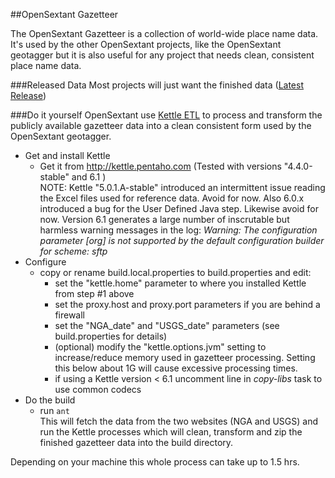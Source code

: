 ##OpenSextant Gazetteer 


 The OpenSextant Gazetteer is a collection of world-wide place name data. It's used by the other OpenSextant projects, like the OpenSextant geotagger but it is also useful for any project that needs clean, consistent place name data.

###Released Data
Most projects will just want the finished data ([Latest Release](https://github.com/OpenSextant/Gazetteer/releases/latest))

###Do it yourself
OpenSextant use [Kettle ETL](http://kettle.pentaho.com) to process and transform the publicly available gazetteer data into a clean consistent form used by the OpenSextant geotagger. 

* Get and install Kettle
  * Get it from http://kettle.pentaho.com (Tested with versions "4.4.0-stable" and 6.1 )  
NOTE: Kettle  "5.0.1.A-stable" introduced an intermittent issue reading the Excel files used for reference data. Avoid for now. Also 6.0.x introduced a bug for the User Defined Java step. Likewise avoid for now.
Version 6.1 generates a large number of inscrutable but harmless warning messages in the log:
   *Warning: The configuration parameter [org] is not supported by the default configuration builder for scheme: sftp*
* Configure
  * copy or rename build.local.properties to build.properties and edit:
     * set the "kettle.home" parameter to where you installed Kettle from step #1 above
     * set the proxy.host and proxy.port parameters if you are behind a firewall
     * set the "NGA_date" and "USGS_date" parameters (see build.properties for details)
     * (optional) modify the "kettle.options.jvm" setting to increase/reduce memory used in gazetteer processing. Setting this below about 1G will cause excessive processing times.
     * if using a Kettle version < 6.1 uncomment line in  *copy-libs* task to use common codecs
* Do the build
  * run `ant`  
This will fetch the data from the two websites (NGA and USGS) and run the Kettle processes which will clean, transform and zip the finished gazetteer data into the build directory. 
  

Depending on your machine this whole process can take up to 1.5 hrs.

 

